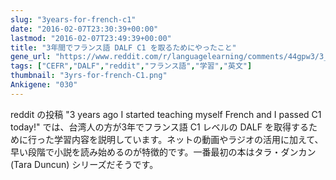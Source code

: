 ```yaml
---
slug: "3years-for-french-c1"
date: "2016-02-07T23:30:39+00:00"
lastmod: "2016-02-07T23:49:39+00:00"
title: "3年間でフランス語 DALF C1 を取るためにやったこと"
gene_url: "https://www.reddit.com/r/languagelearning/comments/44gpw3/3_years_ago_i_started_teaching_myself_french_and/"
tags: ["CEFR","DALF","reddit","フランス語","学習","英文"]
thumbnail: "3yrs-for-french-C1.png"
Ankigene: "030"
---
```

reddit の投稿 "3 years ago I started teaching myself French and I passed C1 today!" では、台湾人の方が3年でフランス語 C1 レベルの DALF を取得するために行った学習内容を説明しています。ネットの動画やラジオの活用に加えて、早い段階で小説を読み始めるのが特徴的です。一番最初の本はタラ・ダンカン (Tara Duncun) シリーズだそうです。

